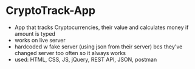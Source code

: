 # CryptoTrack-App
- App that tracks Cryptocurrencies, their value and calculates money if amount is typed
- works on live server
- hardcoded w fake server (using json from their server) bcs they've changed server too often so it always works
- used: HTML, CSS, JS, jQuery, REST API, JSON, postman
